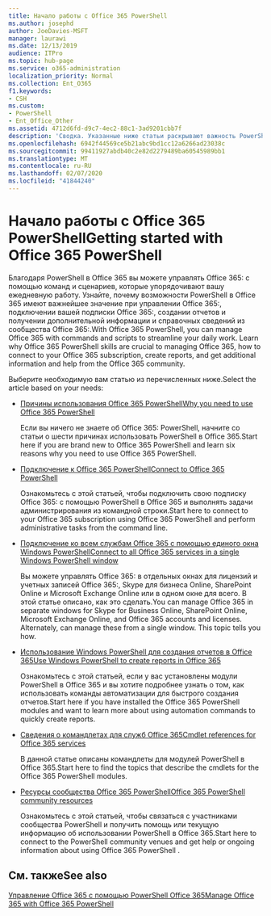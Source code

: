 ```yaml
---
title: Начало работы с Office 365 PowerShell
ms.author: josephd
author: JoeDavies-MSFT
manager: laurawi
ms.date: 12/13/2019
audience: ITPro
ms.topic: hub-page
ms.service: o365-administration
localization_priority: Normal
ms.collection: Ent_O365
f1.keywords:
- CSH
ms.custom:
- PowerShell
- Ent_Office_Other
ms.assetid: 4712d6fd-d9c7-4ec2-88c1-3ad9201cbb7f
description: 'Сводка. Указанные ниже статьи раскрывают важность PowerShell в Office 365 и объясняют, как подключиться к клиенту Office 365: и где получить поддержку.'
ms.openlocfilehash: 6942f44569ce5b21abc9bd1cc12a6266ad23038c
ms.sourcegitcommit: 99411927abdb40c2e82d2279489ba60545989bb1
ms.translationtype: MT
ms.contentlocale: ru-RU
ms.lasthandoff: 02/07/2020
ms.locfileid: "41844240"
---
```

# <a name="getting-started-with-office-365-powershell"></a><span data-ttu-id="84d6a-103">Начало работы с Office 365 PowerShell</span><span class="sxs-lookup"><span data-stu-id="84d6a-103">Getting started with Office 365 PowerShell</span></span>

<span data-ttu-id="84d6a-p101">Благодаря PowerShell в Office 365 вы можете управлять Office 365: с помощью команд и сценариев, которые упорядочивают вашу ежедневную работу. Узнайте, почему возможности PowerShell в Office 365 имеют важнейшее значение при управлении Office 365:, подключении вашей подписки Office 365:, создании отчетов и получении дополнительной информации и справочных сведений из сообщества Office 365:.</span><span class="sxs-lookup"><span data-stu-id="84d6a-p101">With Office 365 PowerShell, you can manage Office 365 with commands and scripts to streamline your daily work. Learn why Office 365 PowerShell skills are crucial to managing Office 365, how to connect to your Office 365 subscription, create reports, and get additional information and help from the Office 365 community.</span></span>
  
<span data-ttu-id="84d6a-106">Выберите необходимую вам статью из перечисленных ниже.</span><span class="sxs-lookup"><span data-stu-id="84d6a-106">Select the article based on your needs:</span></span>
  
- [<span data-ttu-id="84d6a-107">Причины использования Office 365 PowerShell</span><span class="sxs-lookup"><span data-stu-id="84d6a-107">Why you need to use Office 365 PowerShell</span></span>](why-you-need-to-use-office-365-powershell.md)
    
    <span data-ttu-id="84d6a-108">Если вы ничего не знаете об Office 365: PowerShell, начните со статьи о шести причинах использовать PowerShell в Office 365.</span><span class="sxs-lookup"><span data-stu-id="84d6a-108">Start here if you are brand new to Office 365 PowerShell and learn six reasons why you need to use Office 365 PowerShell.</span></span> 
    
- [<span data-ttu-id="84d6a-109">Подключение к Office 365 PowerShell</span><span class="sxs-lookup"><span data-stu-id="84d6a-109">Connect to Office 365 PowerShell</span></span>](connect-to-office-365-powershell.md)
    
    <span data-ttu-id="84d6a-110">Ознакомьтесь с этой статьей, чтобы подключить свою подписку Office 365: с помощью PowerShell в Office 365 и выполнять задачи администрирования из командной строки.</span><span class="sxs-lookup"><span data-stu-id="84d6a-110">Start here to connect to your Office 365 subscription using Office 365 PowerShell and perform administrative tasks from the command line.</span></span>
    
- [<span data-ttu-id="84d6a-111">Подключение ко всем службам Office 365 с помощью единого окна Windows PowerShell</span><span class="sxs-lookup"><span data-stu-id="84d6a-111">Connect to all Office 365 services in a single Windows PowerShell window</span></span>](connect-to-all-office-365-services-in-a-single-windows-powershell-window.md)
    
    <span data-ttu-id="84d6a-p102">Вы можете управлять Office 365: в отдельных окнах для лицензий и учетных записей Office 365:, Skype для бизнеса Online, SharePoint Online и Microsoft Exchange Online или в одном окне для всего. В этой статье описано, как это сделать.</span><span class="sxs-lookup"><span data-stu-id="84d6a-p102">You can manage Office 365 in separate windows for Skype for Business Online, SharePoint Online, Microsoft Exchange Online, and Office 365 accounts and licenses. Alternately, can manage these from a single window. This topic tells you how.</span></span>
    
- [<span data-ttu-id="84d6a-115">Использование Windows PowerShell для создания отчетов в Office 365</span><span class="sxs-lookup"><span data-stu-id="84d6a-115">Use Windows PowerShell to create reports in Office 365</span></span>](use-windows-powershell-to-create-reports-in-office-365.md)
    
    <span data-ttu-id="84d6a-116">Ознакомьтесь с этой статьей, если у вас установлены модули PowerShell в Office 365 и вы хотите подробнее узнать о том, как использовать команды автоматизации для быстрого создания отчетов.</span><span class="sxs-lookup"><span data-stu-id="84d6a-116">Start here if you have installed the Office 365 PowerShell modules and want to learn more about using automation commands to quickly create reports.</span></span> 
    
- [<span data-ttu-id="84d6a-117">Сведения о командлетах для служб Office 365</span><span class="sxs-lookup"><span data-stu-id="84d6a-117">Cmdlet references for Office 365 services</span></span>](cmdlet-references-for-office-365-services.md)
    
    <span data-ttu-id="84d6a-118">В данной статье описаны командлеты для модулей PowerShell в Office 365.</span><span class="sxs-lookup"><span data-stu-id="84d6a-118">Start here to find the topics that describe the cmdlets for the Office 365 PowerShell modules.</span></span>
    
- [<span data-ttu-id="84d6a-119">Ресурсы сообщества Office 365 PowerShell</span><span class="sxs-lookup"><span data-stu-id="84d6a-119">Office 365 PowerShell community resources</span></span>](office-365-powershell-community-resources.md)
    
    <span data-ttu-id="84d6a-120">Ознакомьтесь с этой статьей, чтобы связаться с участниками сообщества PowerShell и получить помощь или текущую информацию об использовании PowerShell в Office 365.</span><span class="sxs-lookup"><span data-stu-id="84d6a-120">Start here to connect to the PowerShell community venues and get help or ongoing information about using Office 365 PowerShell .</span></span>
    
## <a name="see-also"></a><span data-ttu-id="84d6a-121">См. также</span><span class="sxs-lookup"><span data-stu-id="84d6a-121">See also</span></span>

[<span data-ttu-id="84d6a-122">Управление Office 365 с помощью PowerShell Office 365</span><span class="sxs-lookup"><span data-stu-id="84d6a-122">Manage Office 365 with Office 365 PowerShell</span></span>](manage-office-365-with-office-365-powershell.md)

